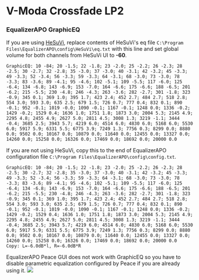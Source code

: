 # V-Moda Crossfade LP2
### EqualizerAPO GraphicEQ
If you are using [HeSuVi](https://sourceforge.net/projects/hesuvi/), replace contents of HeSuVi's eq file `C:\Program Files\EqualizerAPO\config\HeSuVi\eq.txt` with this line and set global volume for both channels from HeSuVi UI to **-60**.
```
GraphicEQ: 10 -84; 20 -1.5; 22 -1.8; 23 -2.0; 25 -2.2; 26 -2.3; 28 -2.5; 30 -2.7; 32 -2.8; 35 -3.0; 37 -3.0; 40 -3.1; 42 -3.2; 45 -3.3; 49 -3.3; 52 -3.4; 56 -3.3; 59 -3.3; 64 -3.1; 68 -3.0; 73 -3.0; 78 -3.3; 83 -3.6; 89 -4.1; 95 -4.6; 102 -5.1; 109 -5.5; 117 -6.0; 125 -6.4; 134 -6.8; 143 -6.9; 153 -7.0; 164 -6.6; 175 -6.6; 188 -6.5; 201 -6.2; 215 -5.5; 230 -4.8; 246 -4.3; 263 -3.6; 282 -2.7; 301 -1.8; 323 -0.9; 345 0.1; 369 1.0; 395 1.7; 423 2.4; 452 2.7; 484 2.7; 518 2.8; 554 3.0; 593 3.0; 635 2.5; 679 1.5; 726 0.7; 777 0.4; 832 0.1; 890 -0.1; 952 -0.1; 1019 -0.0; 1090 -0.1; 1167 -0.1; 1248 0.0; 1336 -0.2; 1429 -0.2; 1529 0.4; 1636 1.0; 1751 1.8; 1873 3.0; 2004 5.3; 2145 4.9; 2295 4.8; 2455 4.9; 2627 5.0; 2811 4.5; 3008 1.3; 3219 -1.1; 3444 -0.4; 3685 2.5; 3943 5.7; 4219 6.0; 4514 6.0; 4830 6.0; 5168 6.0; 5530 6.0; 5917 5.9; 6331 5.5; 6775 3.9; 7249 1.3; 7756 0.3; 8299 0.0; 8880 0.0; 9502 0.0; 10167 0.0; 10879 0.0; 11640 0.0; 12455 0.0; 13327 0.0; 14260 0.0; 15258 0.0; 16326 0.0; 17469 0.0; 18692 0.0; 20000 0.0
```
If you are not using HeSuVi, copy this to the end of EqualizerAPO configuration file `C:\Program Files\EqualizerAPO\config\config.txt`.
```
GraphicEQ: 10 -84; 20 -1.5; 22 -1.8; 23 -2.0; 25 -2.2; 26 -2.3; 28 -2.5; 30 -2.7; 32 -2.8; 35 -3.0; 37 -3.0; 40 -3.1; 42 -3.2; 45 -3.3; 49 -3.3; 52 -3.4; 56 -3.3; 59 -3.3; 64 -3.1; 68 -3.0; 73 -3.0; 78 -3.3; 83 -3.6; 89 -4.1; 95 -4.6; 102 -5.1; 109 -5.5; 117 -6.0; 125 -6.4; 134 -6.8; 143 -6.9; 153 -7.0; 164 -6.6; 175 -6.6; 188 -6.5; 201 -6.2; 215 -5.5; 230 -4.8; 246 -4.3; 263 -3.6; 282 -2.7; 301 -1.8; 323 -0.9; 345 0.1; 369 1.0; 395 1.7; 423 2.4; 452 2.7; 484 2.7; 518 2.8; 554 3.0; 593 3.0; 635 2.5; 679 1.5; 726 0.7; 777 0.4; 832 0.1; 890 -0.1; 952 -0.1; 1019 -0.0; 1090 -0.1; 1167 -0.1; 1248 0.0; 1336 -0.2; 1429 -0.2; 1529 0.4; 1636 1.0; 1751 1.8; 1873 3.0; 2004 5.3; 2145 4.9; 2295 4.8; 2455 4.9; 2627 5.0; 2811 4.5; 3008 1.3; 3219 -1.1; 3444 -0.4; 3685 2.5; 3943 5.7; 4219 6.0; 4514 6.0; 4830 6.0; 5168 6.0; 5530 6.0; 5917 5.9; 6331 5.5; 6775 3.9; 7249 1.3; 7756 0.3; 8299 0.0; 8880 0.0; 9502 0.0; 10167 0.0; 10879 0.0; 11640 0.0; 12455 0.0; 13327 0.0; 14260 0.0; 15258 0.0; 16326 0.0; 17469 0.0; 18692 0.0; 20000 0.0
Copy: L=-6.0dB*l, R=-6.0dB*R
```
EqualizerAPO Peace GUI does not work with GraphicEQ so you have to disable parametric equalization configured by Peace if you are already using it.
![](https://raw.githubusercontent.com/jaakkopasanen/AutoEq/master/results/Innerfidelity%202017/innerfidelity/onear/V-Moda%20Crossfade%20LP2/V-Moda%20Crossfade%20LP2.png)
